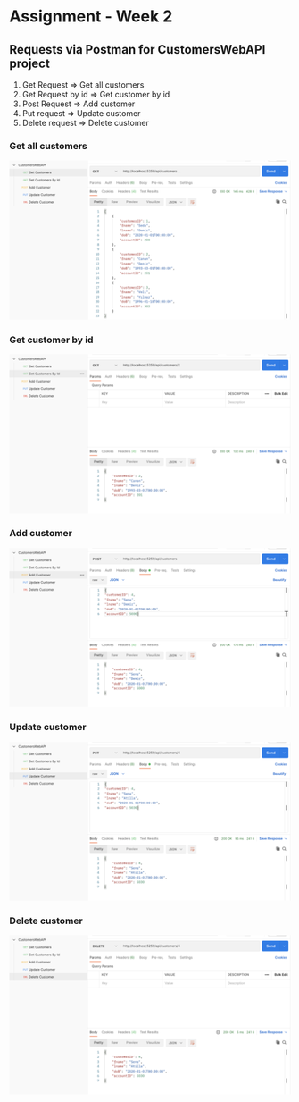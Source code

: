 # Assignment - Week 2

## Requests via Postman for CustomersWebAPI project

1. Get Request => Get all customers
2. Get Request by id => Get customer by id
3. Post Request => Add customer
4. Put request => Update customer
5. Delete request => Delete customer

### Get all customers

![Postman get request](./get_customers.png)

### Get customer by id

![Postman get request by id](./get_customer_by_id.png)

### Add customer

![Postman post request](./add_customer.png)

### Update customer

![Postman update request](./update_customer.png)

### Delete customer

![Postman delete request](./delete_customer.png)
